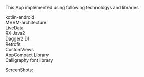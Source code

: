 
This App implemented using following technologys and libraries

kotlin-android<br>
MVVM-architecture<br>
LiveData<br>
RX Java2<br>
Dagger2 DI<br>
Retrofit<br>
CustomViews<br>
AppCompact Library<br>
Calligraphy font library<br>

ScreenShots:
